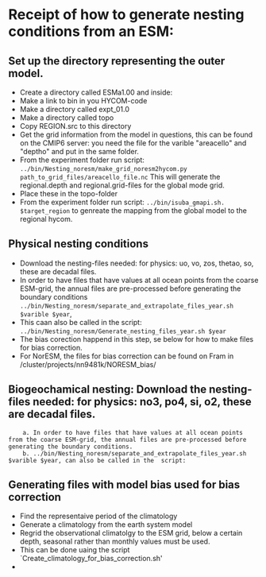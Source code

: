 # Receipt of how to generate nesting conditions from an ESM:

## Set up the directory representing the outer model.
- Create a directory called ESMa1.00 and inside:
- Make a link to bin in you HYCOM-code
- Make a directory called expt_01.0
- Make a directory called topo
- Copy REGION.src to this directory
- Get the grid information from the model in questions, this can be found on the CMIP6 server: you need the file for the varible "areacello" and "deptho" and put in the same folder.
- From the experiment folder run script:
`../bin/Nesting_noresm/make_grid_noresm2hycom.py path_to_grid_files/areacello_file.nc` 
This will generate the regional.depth and regional.grid-files for the global mode grid.
- Place these in the topo-folder
- From the experiment folder run script:
`../bin/isuba_gmapi.sh. $target_region` to genreate the mapping from the global model to the regional hycom.
		
		
## Physical nesting conditions 
- Download the nesting-files needed: for physics: uo, vo, zos, thetao, so, these are decadal files.
- In order to have files that have values at all ocean points from the coarse ESM-grid, the annual files are pre-processed before generating the boundary conditions
`../bin/Nesting_noresm/separate_and_extrapolate_files_year.sh  $varible $year`,
- This caan also be called in the script: `../bin/Nesting_noresm/Generate_nesting_files_year.sh $year`
- The bias corection happend in this step, se below for how to make files for bias correction.
- For NorESM, the files for bias correction can be found on Fram in /cluster/projects/nn9481k/NORESM_bias/
		
## Biogeochamical nesting: Download the nesting-files needed: for physics: no3, po4, si, o2, these are decadal files.
		a. In order to have files that have values at all ocean points from the coarse ESM-grid, the annual files are pre-processed before generating the boundary conditions.
		b. ../bin/Nesting_noresm/separate_and_extrapolate_files_year.sh $varible $year, can also be called in the  script:

## Generating files with model bias used for bias correction
- Find the representaive period of the climatology
- Generate a climatology from the earth system model
- Regrid the observational climatolgy to the ESM grid, below a certain depth, seasonal rather than monthly values must be used.
- This can be done uaing the script `Create_climatology_for_bias_correction.sh'
- 

	

